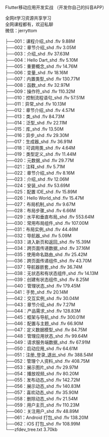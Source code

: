 Flutter移动应用开发实战 （开发你自己的抖音APP）

全网it学习资源共享学习<br>全网课程都有，欢迎私聊<br>微信：jerryttom<br>

├──001：课程介绍_shd .flv 9.88M<br> ├──002：章节介绍_shd .flv 3.05M<br> ├──003：介绍_shd .flv 37.63M<br> ├──004：Hello Dart_shd .flv 5.10M<br> ├──005：重要概念_shd .flv 14.76M<br> ├──006：变量_shd .flv 18.16M<br> ├──007：内置类型_shd .flv 130.77M<br> ├──008：函数_shd .flv 32.97M<br> ├──009：操作符_shd .flv 110.32M<br> ├──010：控制流程语句_shd .flv 57.51M<br> ├──011：异常_shd .flv 10.13M<br> ├──012：章节介绍_shd .flv 4.57M<br> ├──013：类_shd .flv 84.73M<br> ├──014：泛型_shd .flv 22.11M<br> ├──015：库_shd .flv 13.50M<br> ├──016：异步_shd .flv 29.30M<br> ├──017：生成器_shd .flv 36.91M<br> ├──018：可调用类_shd .flv 4.64M<br> ├──019：类型定义_shd .flv 11.44M<br> ├──020：元数据_shd .flv 29.77M<br> ├──021：注释_shd .flv 5.71M<br> ├──022：章节介绍_shd .flv 8.16M<br> ├──023：介绍_shd .flv 12.06M<br> ├──024：安装_shd .flv 53.69M<br> ├──025：配置 IDE_shd .flv 15.89M<br> ├──026：Hello World_shd .flv 15.47M<br> ├──027：布局机制_shd .flv 9.67M<br> ├──028：布局步骤_shd .flv 6.66M<br> ├──029：水平和垂直布局_shd .flv 553.64M<br> ├──030：常用布局组件_shd .flv 107.00M<br> ├──031：布局实例_shd .flv 44.46M<br> ├──032：导航器_shd .flv 5.09M<br> ├──033：进入新页和返回_shd .flv 15.39M<br> ├──034：跨页面传递数据_shd .flv 37.16M<br> ├──035：使用命名路由_shd .flv 25.42M<br> ├──036：跨页面传递组件_shd .flv 43.70M<br> ├──037：导航器嵌套_shd .flv 36.74M<br> ├──038：无状态和有状态组件_shd .flv 14.13M<br> ├──039：创建有状态组件_shd .flv 8.25M<br> ├──040：管理状态_shd .flv 179.45M<br> ├──041：手势_shd .flv 20.14M<br> ├──042：交互实例_shd .flv 30.04M<br> ├──043：章节介绍_shd .flv 7.27M<br> ├──044：产品需求_shd .flv 128.83M<br> ├──045：框架与导航_shd .flv 300.01M<br> ├──046：配置与主题_shd .flv 66.90M<br> ├──047：定义数据模型_shd .flv 84.75M<br> ├──048：管理应用状态_shd .flv 99.64M<br> ├──049：请求服务端数据_shd .flv 67.91M<br> ├──050：启动应用_shd .flv 64.61M<br> ├──051：注册_登录_退出_shd .flv 388.54M<br> ├──052：管理个人资料_shd .flv 408.75M<br> ├──053：展示图片_shd .flv 29.97M<br> ├──054：播放视频_shd .flv 80.20M<br> ├──055：发布动态_shd .flv 142.72M<br> ├──056：展示动态_shd .flv 140.83M<br> ├──057：喜欢动态_shd .flv 35.90M<br> ├──058：删除动态_shd .flv 21.54M<br> ├──059：用户主页_shd .flv 110.23M<br> ├──060：关注用户_shd .flv 48.89M<br> ├──061：Android 打包_shd .flv 138.20M<br> ├──062：iOS 打包_shd .flv 108.99M<br> └──zfdev_tree.txt 3.70kb